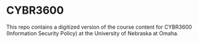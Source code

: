 # CYBR3600
This repo contains a digitized version of the course content for CYBR3600 (Information Security Policy) at the University of Nebraska at Omaha.
